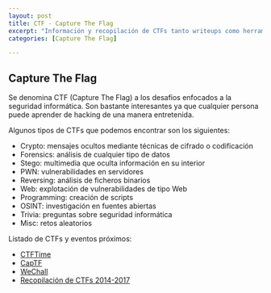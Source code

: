 ```yaml
---
layout: post
title: CTF - Capture The Flag
excerpt: "Información y recopilación de CTFs tanto writeups como herramientas útiles"
categories: [Capture The Flag]

---
```


## Capture The Flag

Se denomina CTF (Capture The Flag) a los desafios enfocados a la seguridad informática. Son bastante interesantes 
ya que cualquier persona puede aprender de hacking de una manera entretenida.

Algunos tipos de CTFs que podemos encontrar son los siguientes:

- Crypto: mensajes ocultos mediante técnicas de cifrado o codificación
- Forensics: análisis de cualquier tipo de datos
- Stego: multimedia que oculta información en su interior
- PWN: vulnerabilidades en servidores
- Reversing: análisis de ficheros binarios
- Web: explotación de vulnerabilidades de tipo Web
- Programming: creación de scripts
- OSINT: investigación en fuentes abiertas
- Trivia: preguntas sobre seguridad informática
- Misc: retos aleatorios


Listado de CTFs y eventos próximos:

- [CTFTime](https://ctftime.org/)
- [CapTF](http://captf.com/)
- [WeChall](https://www.wechall.net/)
- [Recopilación de CTFs 2014-2017](https://github.com/ctfs)


